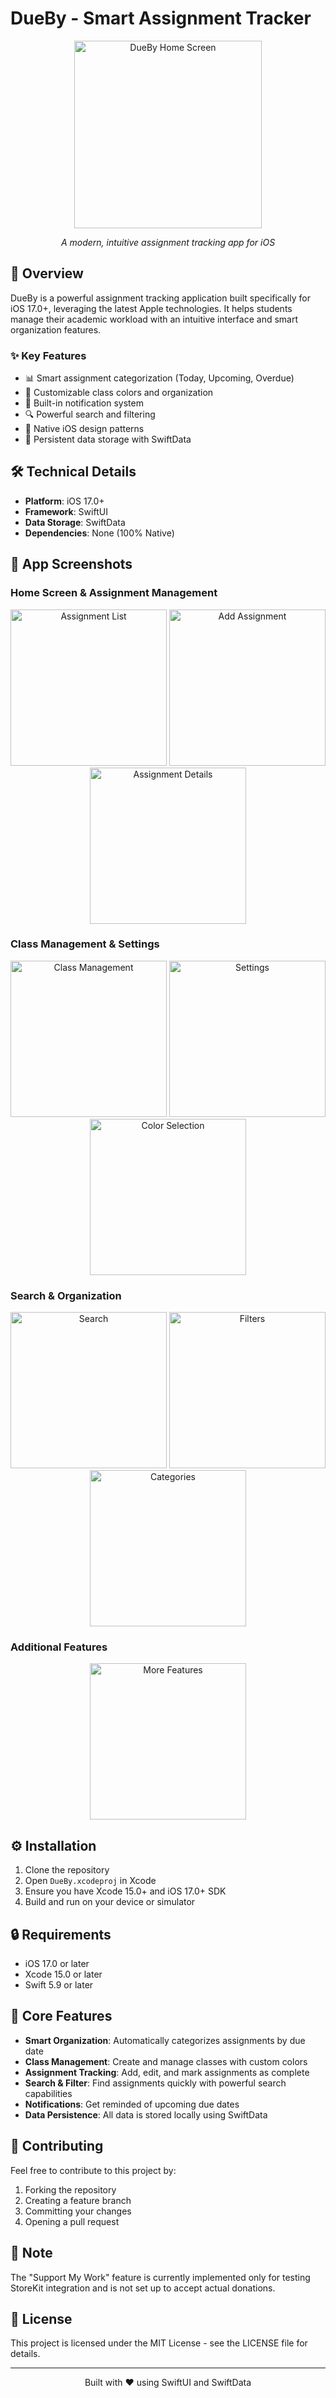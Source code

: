 # DueBy - Smart Assignment Tracker

<div align="center">
  <img src="ReadMe/Image1.png" alt="DueBy Home Screen" width="300"/>
  <br/>
  <p><em>A modern, intuitive assignment tracking app for iOS</em></p>
</div>

## 📱 Overview

DueBy is a powerful assignment tracking application built specifically for iOS 17.0+, leveraging the latest Apple technologies. It helps students manage their academic workload with an intuitive interface and smart organization features.

### ✨ Key Features

- 📊 Smart assignment categorization (Today, Upcoming, Overdue)
- 🎨 Customizable class colors and organization
- 🔔 Built-in notification system
- 🔍 Powerful search and filtering
- 📱 Native iOS design patterns
- 💾 Persistent data storage with SwiftData

## 🛠 Technical Details

- **Platform**: iOS 17.0+
- **Framework**: SwiftUI
- **Data Storage**: SwiftData
- **Dependencies**: None (100% Native)

## 📸 App Screenshots

### Home Screen & Assignment Management
<div align="center">
  <img src="ReadMe/Image2.png" alt="Assignment List" width="250"/>
  <img src="ReadMe/Image3.png" alt="Add Assignment" width="250"/>
  <img src="ReadMe/Image4.png" alt="Assignment Details" width="250"/>
</div>

### Class Management & Settings
<div align="center">
  <img src="ReadMe/Image5.png" alt="Class Management" width="250"/>
  <img src="ReadMe/Image6.png" alt="Settings" width="250"/>
  <img src="ReadMe/Image7.png" alt="Color Selection" width="250"/>
</div>

### Search & Organization
<div align="center">
  <img src="ReadMe/Image8.png" alt="Search" width="250"/>
  <img src="ReadMe/Image9.png" alt="Filters" width="250"/>
  <img src="ReadMe/Image10.png" alt="Categories" width="250"/>
</div>

### Additional Features
<div align="center">
  <img src="ReadMe/Image11.png" alt="More Features" width="250"/>
</div>

## ⚙️ Installation

1. Clone the repository
2. Open `DueBy.xcodeproj` in Xcode
3. Ensure you have Xcode 15.0+ and iOS 17.0+ SDK
4. Build and run on your device or simulator

## 🔒 Requirements

- iOS 17.0 or later
- Xcode 15.0 or later
- Swift 5.9 or later

## 🎯 Core Features

- **Smart Organization**: Automatically categorizes assignments by due date
- **Class Management**: Create and manage classes with custom colors
- **Assignment Tracking**: Add, edit, and mark assignments as complete
- **Search & Filter**: Find assignments quickly with powerful search capabilities
- **Notifications**: Get reminded of upcoming due dates
- **Data Persistence**: All data is stored locally using SwiftData

## 🤝 Contributing

Feel free to contribute to this project by:
1. Forking the repository
2. Creating a feature branch
3. Committing your changes
4. Opening a pull request

## 📝 Note

The "Support My Work" feature is currently implemented only for testing StoreKit integration and is not set up to accept actual donations.

## 📄 License

This project is licensed under the MIT License - see the LICENSE file for details.

---

<div align="center">
  <p>Built with ❤️ using SwiftUI and SwiftData</p>
</div>
